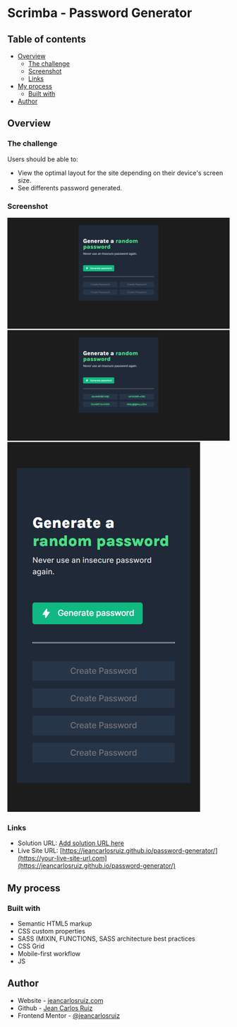 # Scrimba - Password Generator


## Table of contents

- [Overview](#overview)
  - [The challenge](#the-challenge)
  - [Screenshot](#screenshot)
  - [Links](#links)
- [My process](#my-process)
  - [Built with](#built-with)
- [Author](#author)


## Overview

### The challenge

Users should be able to:

- View the optimal layout for the site depending on their device's screen size.
- See differents password generated. 

### Screenshot

![](/images/password-generator-desktop.png)
![](/images/password-generator-desktop-active.png)
![](/images/password-generator-mobile.png)



### Links

- Solution URL: [Add solution URL here](https://your-solution-url.com)
- Live Site URL: [https://jeancarlosruiz.github.io/password-generator/](https://your-live-site-url.com](https://jeancarlosruiz.github.io/password-generator/)

## My process

### Built with

- Semantic HTML5 markup
- CSS custom properties
- SASS (MIXIN, FUNCTIONS, SASS architecture best practices
- CSS Grid
- Mobile-first workflow
- JS


## Author

- Website - [jeancarlosruiz.com](https://www.jeancarlosruiz.com)
- Github - [Jean Carlos Ruiz](https://github.com/jeancarlosruiz)
- Frontend Mentor - [@jeancarlosruiz](https://www.frontendmentor.io/profile/jeancarlosruiz)
